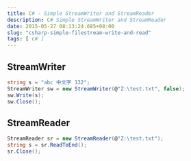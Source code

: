 ```yaml
---
title: C# - Simple StreamWriter and StreamReader
description: C# Simple StreamWriter and StreamReader
date: 2015-05-27 08:13:24.685+08:00
slug: "csharp-simple-filestream-write-and-read"
tags: [ c# ]
---
```


## StreamWriter

```csharp
string s = "abc 中文字 132";  
StreamWriter sw = new StreamWriter(@"Z:\test.txt", false);  
sw.Write(s);  
sw.Close();  
```

## StreamReader

```csharp
StreamReader sr = new StreamReader(@"Z:\test.txt");  
string s = sr.ReadToEnd();  
sr.Close();  
```